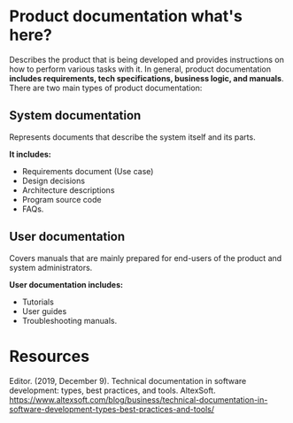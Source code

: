 # Product documentation what's here? <!-- {docsify-ignore} -->

Describes the product that is being developed and provides instructions on how to perform various tasks with it. In general, product documentation **includes requirements, tech specifications, business logic, and manuals**. There are two main types of product documentation:

## System documentation <!-- {docsify-ignore} -->
  Represents documents that describe the system itself and its parts.
 
**It includes:**
  * Requirements document (Use case)
  * Design decisions
  * Architecture descriptions
  * Program source code
  * FAQs.

## User documentation <!-- {docsify-ignore} -->
  Covers manuals that are mainly prepared for end-users of the product and system administrators.
 
**User documentation includes:**
* Tutorials
* User guides
* Troubleshooting manuals.

# Resources <!-- {docsify-ignore} -->
Editor. (2019, December 9). Technical documentation in software development: types, best practices, and tools. AltexSoft. https://www.altexsoft.com/blog/business/technical-documentation-in-software-development-types-best-practices-and-tools/

